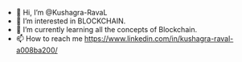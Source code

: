 - 👋 Hi, I’m @Kushagra-RavaL
- 👀 I’m interested in BLOCKCHAIN.
- 🌱 I’m currently learning all the concepts of Blockchain.
- 📫 How to reach me https://www.linkedin.com/in/kushagra-raval-a008ba200/
